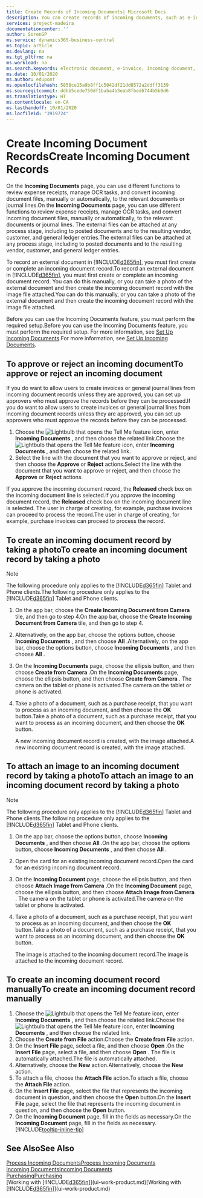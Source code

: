 ```yaml
---
title: Create Records of Incoming Documents| Microsoft Docs
description: You can create records of incoming documents, such as e-invoices, and manage OCR tasks, eCommerce, and document exchange.
services: project-madeira
documentationcenter: ''
author: SorenGP
ms.service: dynamics365-business-central
ms.topic: article
ms.devlang: na
ms.tgt_pltfrm: na
ms.workload: na
ms.search.keywords: electronic document, e-invoice, incoming document, OCR, ecommerce, document exchange, import invoice
ms.date: 10/01/2020
ms.author: edupont
ms.openlocfilehash: 5858ce15a9b8ff1c5042df21dd8572a2ddff3139
ms.sourcegitcommit: ddbb5cede750df1baba4b3eab8fbed6744b5b9d6
ms.translationtype: HT
ms.contentlocale: en-CA
ms.lasthandoff: 10/01/2020
ms.locfileid: "3919724"
---
```

# <a name="create-incoming-document-records"></a><span data-ttu-id="fc0eb-103">Create Incoming Document Records</span><span class="sxs-lookup"><span data-stu-id="fc0eb-103">Create Incoming Document Records</span></span>
<span data-ttu-id="fc0eb-104">On the **Incoming Documents** page, you can use different functions to review expense receipts, manage OCR tasks, and convert incoming document files, manually or automatically, to the relevant documents or journal lines.</span><span class="sxs-lookup"><span data-stu-id="fc0eb-104">On the **Incoming Documents** page, you can use different functions to review expense receipts, manage OCR tasks, and convert incoming document files, manually or automatically, to the relevant documents or journal lines.</span></span> <span data-ttu-id="fc0eb-105">The external files can be attached at any process stage, including to posted documents and to the resulting vendor, customer, and general ledger entries.</span><span class="sxs-lookup"><span data-stu-id="fc0eb-105">The external files can be attached at any process stage, including to posted documents and to the resulting vendor, customer, and general ledger entries.</span></span>

<span data-ttu-id="fc0eb-106">To record an external document in [!INCLUDE[d365fin](includes/d365fin_md.md)], you must first create or complete an incoming document record.</span><span class="sxs-lookup"><span data-stu-id="fc0eb-106">To record an external document in [!INCLUDE[d365fin](includes/d365fin_md.md)], you must first create or complete an incoming document record.</span></span> <span data-ttu-id="fc0eb-107">You can do this manually, or you can take a photo of the external document and then create the incoming document record with the image file attached.</span><span class="sxs-lookup"><span data-stu-id="fc0eb-107">You can do this manually, or you can take a photo of the external document and then create the incoming document record with the image file attached.</span></span>

<span data-ttu-id="fc0eb-108">Before you can use the Incoming Documents feature, you must perform the required setup.</span><span class="sxs-lookup"><span data-stu-id="fc0eb-108">Before you can use the Incoming Documents feature, you must perform the required setup.</span></span> <span data-ttu-id="fc0eb-109">For more information, see [Set Up Incoming Documents](across-how-setup-income-documents.md).</span><span class="sxs-lookup"><span data-stu-id="fc0eb-109">For more information, see [Set Up Incoming Documents](across-how-setup-income-documents.md).</span></span>

## <a name="to-approve-or-reject-an-incoming-document"></a><span data-ttu-id="fc0eb-110">To approve or reject an incoming document</span><span class="sxs-lookup"><span data-stu-id="fc0eb-110">To approve or reject an incoming document</span></span>
<span data-ttu-id="fc0eb-111">If you do want to allow users to create invoices or general journal lines from incoming document records unless they are approved, you can set up approvers who must approve the records before they can be processed.</span><span class="sxs-lookup"><span data-stu-id="fc0eb-111">If you do want to allow users to create invoices or general journal lines from incoming document records unless they are approved, you can set up approvers who must approve the records before they can be processed.</span></span>

1. <span data-ttu-id="fc0eb-112">Choose the ![Lightbulb that opens the Tell Me feature](media/ui-search/search_small.png "Tell me what you want to do") icon, enter **Incoming Documents** , and then choose the related link.</span><span class="sxs-lookup"><span data-stu-id="fc0eb-112">Choose the ![Lightbulb that opens the Tell Me feature](media/ui-search/search_small.png "Tell me what you want to do") icon, enter **Incoming Documents** , and then choose the related link.</span></span>
2. <span data-ttu-id="fc0eb-113">Select the line with the document that you want to approve or reject, and then choose the **Approve** or **Reject** actions.</span><span class="sxs-lookup"><span data-stu-id="fc0eb-113">Select the line with the document that you want to approve or reject, and then choose the **Approve** or **Reject** actions.</span></span>

<span data-ttu-id="fc0eb-114">If you approve the incoming document record, the **Released** check box on the incoming document line is selected.</span><span class="sxs-lookup"><span data-stu-id="fc0eb-114">If you approve the incoming document record, the **Released** check box on the incoming document line is selected.</span></span> <span data-ttu-id="fc0eb-115">The user in charge of creating, for example, purchase invoices can proceed to process the record.</span><span class="sxs-lookup"><span data-stu-id="fc0eb-115">The user in charge of creating, for example, purchase invoices can proceed to process the record.</span></span>

## <a name="to-create-an-incoming-document-record-by-taking-a-photo"></a><span data-ttu-id="fc0eb-116">To create an incoming document record by taking a photo</span><span class="sxs-lookup"><span data-stu-id="fc0eb-116">To create an incoming document record by taking a photo</span></span>
> [!NOTE]  
>   <span data-ttu-id="fc0eb-117">The following procedure only applies to the [!INCLUDE[d365fin](includes/d365fin_md.md)] Tablet and Phone clients.</span><span class="sxs-lookup"><span data-stu-id="fc0eb-117">The following procedure only applies to the [!INCLUDE[d365fin](includes/d365fin_md.md)] Tablet and Phone clients.</span></span>

1. <span data-ttu-id="fc0eb-118">On the app bar, choose the **Create Incoming Document from Camera** tile, and then go to step 4.</span><span class="sxs-lookup"><span data-stu-id="fc0eb-118">On the app bar, choose the **Create Incoming Document from Camera** tile, and then go to step 4.</span></span>
2. <span data-ttu-id="fc0eb-119">Alternatively, on the app bar, choose the options button, choose **Incoming Documents** , and then choose **All** .</span><span class="sxs-lookup"><span data-stu-id="fc0eb-119">Alternatively, on the app bar, choose the options button, choose **Incoming Documents** , and then choose **All** .</span></span>
3. <span data-ttu-id="fc0eb-120">On the **Incoming Documents** page, choose the ellipsis button, and then choose **Create from Camera** .</span><span class="sxs-lookup"><span data-stu-id="fc0eb-120">On the **Incoming Documents** page, choose the ellipsis button, and then choose **Create from Camera** .</span></span> <span data-ttu-id="fc0eb-121">The camera on the tablet or phone is activated.</span><span class="sxs-lookup"><span data-stu-id="fc0eb-121">The camera on the tablet or phone is activated.</span></span>
4. <span data-ttu-id="fc0eb-122">Take a photo of a document, such as a purchase receipt, that you want to process as an incoming document, and then choose the **OK** button.</span><span class="sxs-lookup"><span data-stu-id="fc0eb-122">Take a photo of a document, such as a purchase receipt, that you want to process as an incoming document, and then choose the **OK** button.</span></span>

    <span data-ttu-id="fc0eb-123">A new incoming document record is created, with the image attached.</span><span class="sxs-lookup"><span data-stu-id="fc0eb-123">A new incoming document record is created, with the image attached.</span></span>

## <a name="to-attach-an-image-to-an-incoming-document-record-by-taking-a-photo"></a><span data-ttu-id="fc0eb-124">To attach an image to an incoming document record by taking a photo</span><span class="sxs-lookup"><span data-stu-id="fc0eb-124">To attach an image to an incoming document record by taking a photo</span></span>
> [!NOTE]  
>   <span data-ttu-id="fc0eb-125">The following procedure only applies to the [!INCLUDE[d365fin](includes/d365fin_md.md)] Tablet and Phone clients.</span><span class="sxs-lookup"><span data-stu-id="fc0eb-125">The following procedure only applies to the [!INCLUDE[d365fin](includes/d365fin_md.md)] Tablet and Phone clients.</span></span>

1. <span data-ttu-id="fc0eb-126">On the app bar, choose the options button, choose **Incoming Documents** , and then choose **All** .</span><span class="sxs-lookup"><span data-stu-id="fc0eb-126">On the app bar, choose the options button, choose **Incoming Documents** , and then choose **All** .</span></span>
2. <span data-ttu-id="fc0eb-127">Open the card for an existing incoming document record.</span><span class="sxs-lookup"><span data-stu-id="fc0eb-127">Open the card for an existing incoming document record.</span></span>
3. <span data-ttu-id="fc0eb-128">On the **Incoming Document** page, choose the ellipsis button, and then choose **Attach Image from Camera** .</span><span class="sxs-lookup"><span data-stu-id="fc0eb-128">On the **Incoming Document** page, choose the ellipsis button, and then choose **Attach Image from Camera** .</span></span> <span data-ttu-id="fc0eb-129">The camera on the tablet or phone is activated.</span><span class="sxs-lookup"><span data-stu-id="fc0eb-129">The camera on the tablet or phone is activated.</span></span>
4. <span data-ttu-id="fc0eb-130">Take a photo of a document, such as a purchase receipt, that you want to process as an incoming document, and then choose the **OK** button.</span><span class="sxs-lookup"><span data-stu-id="fc0eb-130">Take a photo of a document, such as a purchase receipt, that you want to process as an incoming document, and then choose the **OK** button.</span></span>

    <span data-ttu-id="fc0eb-131">The image is attached to the incoming document record.</span><span class="sxs-lookup"><span data-stu-id="fc0eb-131">The image is attached to the incoming document record.</span></span>

## <a name="to-create-an-incoming-document-record-manually"></a><span data-ttu-id="fc0eb-132">To create an incoming document record manually</span><span class="sxs-lookup"><span data-stu-id="fc0eb-132">To create an incoming document record manually</span></span>
1. <span data-ttu-id="fc0eb-133">Choose the ![Lightbulb that opens the Tell Me feature](media/ui-search/search_small.png "Tell me what you want to do") icon, enter **Incoming Documents** , and then choose the related link.</span><span class="sxs-lookup"><span data-stu-id="fc0eb-133">Choose the ![Lightbulb that opens the Tell Me feature](media/ui-search/search_small.png "Tell me what you want to do") icon, enter **Incoming Documents** , and then choose the related link.</span></span>
2. <span data-ttu-id="fc0eb-134">Choose the **Create from File** action.</span><span class="sxs-lookup"><span data-stu-id="fc0eb-134">Choose the **Create from File** action.</span></span>  
3. <span data-ttu-id="fc0eb-135">On the **Insert File** page, select a file, and then choose **Open** .</span><span class="sxs-lookup"><span data-stu-id="fc0eb-135">On the **Insert File** page, select a file, and then choose **Open** .</span></span> <span data-ttu-id="fc0eb-136">The file is automatically attached.</span><span class="sxs-lookup"><span data-stu-id="fc0eb-136">The file is automatically attached.</span></span>
4. <span data-ttu-id="fc0eb-137">Alternatively, choose the **New** action.</span><span class="sxs-lookup"><span data-stu-id="fc0eb-137">Alternatively, choose the **New** action.</span></span>
5. <span data-ttu-id="fc0eb-138">To attach a file, choose the **Attach File** action.</span><span class="sxs-lookup"><span data-stu-id="fc0eb-138">To attach a file, choose the **Attach File** action.</span></span>
6. <span data-ttu-id="fc0eb-139">On the **Insert File** page, select the file that represents the incoming document in question, and then choose the **Open** button.</span><span class="sxs-lookup"><span data-stu-id="fc0eb-139">On the **Insert File** page, select the file that represents the incoming document in question, and then choose the **Open** button.</span></span>
7. <span data-ttu-id="fc0eb-140">On the **Incoming Document** page, fill in the fields as necessary.</span><span class="sxs-lookup"><span data-stu-id="fc0eb-140">On the **Incoming Document** page, fill in the fields as necessary.</span></span> [!INCLUDE[tooltip-inline-tip](includes/tooltip-inline-tip_md.md)]

## <a name="see-also"></a><span data-ttu-id="fc0eb-141">See Also</span><span class="sxs-lookup"><span data-stu-id="fc0eb-141">See Also</span></span>
[<span data-ttu-id="fc0eb-142">Process Incoming Documents</span><span class="sxs-lookup"><span data-stu-id="fc0eb-142">Process Incoming Documents</span></span>](across-process-income-documents.md)  
[<span data-ttu-id="fc0eb-143">Incoming Documents</span><span class="sxs-lookup"><span data-stu-id="fc0eb-143">Incoming Documents</span></span>](across-income-documents.md)  
[<span data-ttu-id="fc0eb-144">Purchasing</span><span class="sxs-lookup"><span data-stu-id="fc0eb-144">Purchasing</span></span>](purchasing-manage-purchasing.md)  
<span data-ttu-id="fc0eb-145">[Working with [!INCLUDE[d365fin](includes/d365fin_md.md)]](ui-work-product.md)</span><span class="sxs-lookup"><span data-stu-id="fc0eb-145">[Working with [!INCLUDE[d365fin](includes/d365fin_md.md)]](ui-work-product.md)</span></span>
